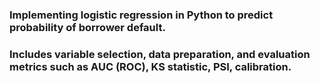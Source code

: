 ### Implementing logistic regression in Python to predict probability of borrower default.

### Includes variable selection, data preparation, and evaluation metrics such as AUC (ROC), KS statistic, PSI, calibration.
